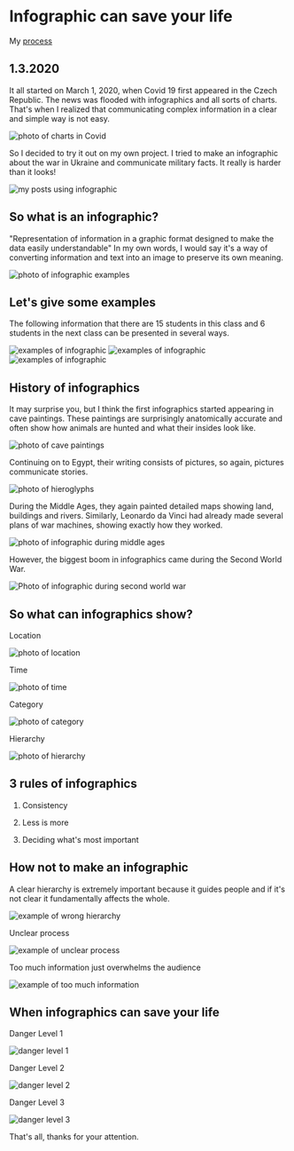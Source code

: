 # Infographic can save your life

My [process](Progress/index.md)


## 1.3.2020
It all started on March 1, 2020, when Covid 19 first appeared in the Czech Republic. The news was flooded with infographics and all sorts of charts. That's when I realized that communicating complex information in a clear and simple way is not easy. 

![photo of charts in Covid](images/1.png)

So I decided to try it out on my own project. I tried to make an infographic about the war in Ukraine and communicate military facts. It really is harder than it looks!

![my posts using infographic](images/2.png)

## So what is an infographic?
"Representation of information in a graphic format designed to make the data easily understandable"
In my own words, I would say it's a way of converting information and text into an image to preserve its own meaning.

![photo of infographic examples](images/3.png)

## Let's give some examples
The following information that there are 15 students in this class and 6 students in the next class can be presented in several ways.

![examples of infographic](images/4.png)
![examples of infographic](images/5.png)
![examples of infographic](images/6.png)

## History of infographics
It may surprise you, but I think the first infographics started appearing in cave paintings. These paintings are surprisingly anatomically accurate and often show how animals are hunted and what their insides look like.

![photo of cave paintings](images/7.png)

Continuing on to Egypt, their writing consists of pictures, so again, pictures communicate stories.

![photo of hieroglyphs](images/8.png)

During the Middle Ages, they again painted detailed maps showing land, buildings and rivers. Similarly, Leonardo da Vinci had already made several plans of war machines, showing exactly how they worked.

![photo of infographic during middle ages](images/9.png)

However, the biggest boom in infographics came during the Second World War.

![Photo of infographic during second world war](images/10.png)

## So what can infographics show?

Location

![photo of location](images/11.png)

Time

![photo of time](images/12.png)

Category

![photo of category](images/13.png)

Hierarchy

![photo of hierarchy](images/14.png)

## 3 rules of infographics

1. Consistency

2. Less is more

3. Deciding what's most important

## How not to make an infographic

A clear hierarchy is extremely important because it guides people and if it's not clear it fundamentally affects the whole.

![example of wrong hierarchy](images/16.png)

Unclear process

![example of unclear process](images/17.png)

Too much information just overwhelms the audience

![example of too much information](images/18.png)

## When infographics can save your life

Danger Level 1

![danger level 1](images/19.png)

Danger Level 2

![danger level 2](images/20.png)

Danger Level 3

![danger level 3](images/21.png)



That's all, thanks for your attention.
